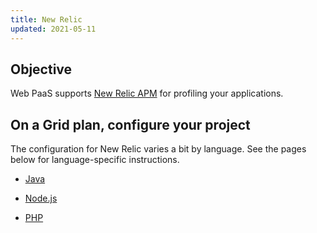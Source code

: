 ```yaml
---
title: New Relic
updated: 2021-05-11
---
```


## Objective  

Web PaaS supports [New Relic APM](https://newrelic.com/products/application-monitoring) for profiling your applications.

## On a Grid plan, configure your project

The configuration for New Relic varies a bit by language. See the pages below for language-specific instructions.

- [Java](/pages/web_cloud/web_paas_powered_by_platform_sh/integrations/java)

- [Node.js](/pages/web_cloud/web_paas_powered_by_platform_sh/integrations/nodejs)

- [PHP](/pages/web_cloud/web_paas_powered_by_platform_sh/integrations/php)

